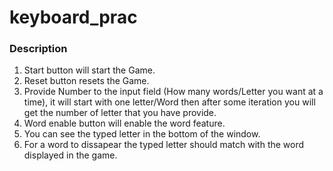 # keyboard_prac

### Description
1. Start button will start the Game.
2. Reset button resets the Game.
3. Provide Number to the input field (How many words/Letter you want at a time), it will start with one letter/Word then after some iteration you will get the number of letter that you have provide.
4. Word enable button will enable the word feature.
5. You can see the typed letter in the bottom of the window.
6. For a word to dissapear the typed letter should match with the word displayed in the game.
